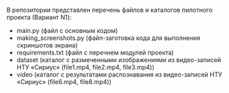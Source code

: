 В репозитории представлен перечень файлов и каталогов пилотного проекта (Вариант N1):
- main.py (файл с основным кодом)
- making_screenshots.py (файл-заготовка кода для выполнения скриншотов экрана)
- requirements.txt (файл с перечнем модулей проекта)
- dataset (каталог с размеченными изображениями из видео-записей НТУ «Сириус» (file1.mp4, file2.mp4, file3.mp4))
- video (каталог с результатами распознавания из видео-записей НТУ «Сириус» (file6.mp4, file8.mp4))
